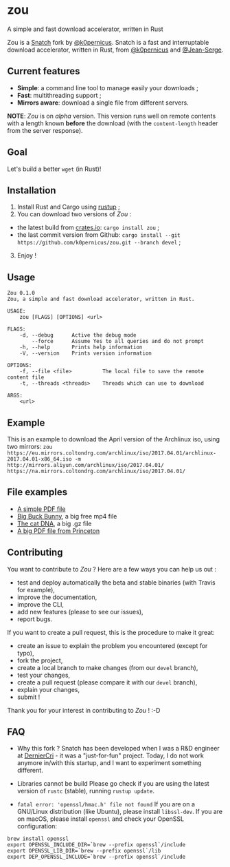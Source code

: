 # zou
A simple and fast download accelerator, written in Rust

Zou is a [Snatch](https://github.com/derniercri/snatch) fork by [@k0pernicus](https://github.com/k0pernicus).
Snatch is a fast and interruptable download accelerator, written in Rust, from [@k0pernicus](https://github.com/k0pernicus) and [@Jean-Serge](https://github.com/Jean-Serge).

## Current features

* **Simple**: a command line tool to manage easily your downloads ;
* **Fast**: multithreading support ;
* **Mirrors aware**: download a single file from different servers.

**NOTE**: _Zou_ is on _alpha_ version.
This version runs well on remote contents with a length known **before** the download (with the `content-length` header from the server response).

## Goal

Let's build a better `wget` (in Rust)!

## Installation

1. Install Rust and Cargo using [rustup](https://www.rustup.rs/) ;
2. You can download two versions of _Zou_ :  
  * the latest build from [crates.io](https://crates.io/): `cargo install zou` ;
  * the last commit version from Github: `cargo install --git https://github.com/k0pernicus/zou.git --branch devel` ;
3. Enjoy !

## Usage

```
Zou 0.1.0
Zou, a simple and fast download accelerator, written in Rust.

USAGE:
    zou [FLAGS] [OPTIONS] <url>

FLAGS:
    -d, --debug      Active the debug mode
        --force      Assume Yes to all queries and do not prompt
    -h, --help       Prints help information
    -V, --version    Prints version information

OPTIONS:
    -f, --file <file>          The local file to save the remote content file
    -t, --threads <threads>    Threads which can use to download

ARGS:
    <url>
```

## Example

This is an example to download the April version of the Archlinux iso, using two mirrors: `zou https://eu.mirrors.coltondrg.com/archlinux/iso/2017.04.01/archlinux-2017.04.01-x86_64.iso -m http://mirrors.aliyun.com/archlinux/iso/2017.04.01/ https://na.mirrors.coltondrg.com/archlinux/iso/2017.04.01/`

## File examples

* [A simple PDF file](http://www.cbu.edu.zm/downloads/pdf-sample.pdf)
* [Big Buck Bunny](http://distribution.bbb3d.renderfarming.net/video/mp4/bbb_sunflower_1080p_60fps_stereo_abl.mp4), a big free mp4 file
* [The cat DNA](http://hgdownload.cse.ucsc.edu/goldenPath/felCat8/bigZips/felCat8.fa.gz), a big .gz file
* [A big PDF file from Princeton](http://scholar.princeton.edu/sites/default/files/oversize_pdf_test_0.pdf)

## Contributing

You want to contribute to _Zou_ ?
Here are a few ways you can help us out :

* test and deploy automatically the beta and stable binaries (with Travis for example),
* improve the documentation,
* improve the CLI,
* add new features (please to see our issues),
* report bugs.

If you want to create a pull request, this is the procedure to make it great:

* create an issue to explain the problem you encountered (except for typo),
* fork the project,
* create a local branch to make changes (from our `devel` branch),
* test your changes,
* create a pull request (please compare it with our `devel` branch),
* explain your changes,
* submit !

Thank you for your interest in contributing to _Zou_ ! :-D

## FAQ

* Why this fork ?
Snatch has been developed when I was a R&D engineer at [DernierCri](https://derniercri.io) - it was a "just-for-fun" project.
Today, I do not work anymore in/with this startup, and I want to experiment something different.

* Libraries cannot be build
Please go check if you are using the latest version of `rustc` (stable), running `rustup update`.

* `fatal error: 'openssl/hmac.h' file not found`
If you are on a GNU/Linux distribution (like Ubuntu), please install `libssl-dev`.
If you are on macOS, please install `openssl` and check your OpenSSL configuration:

```
brew install openssl
export OPENSSL_INCLUDE_DIR=`brew --prefix openssl`/include
export OPENSSL_LIB_DIR=`brew --prefix openssl`/lib
export DEP_OPENSSL_INCLUDE=`brew --prefix openssl`/include
```
